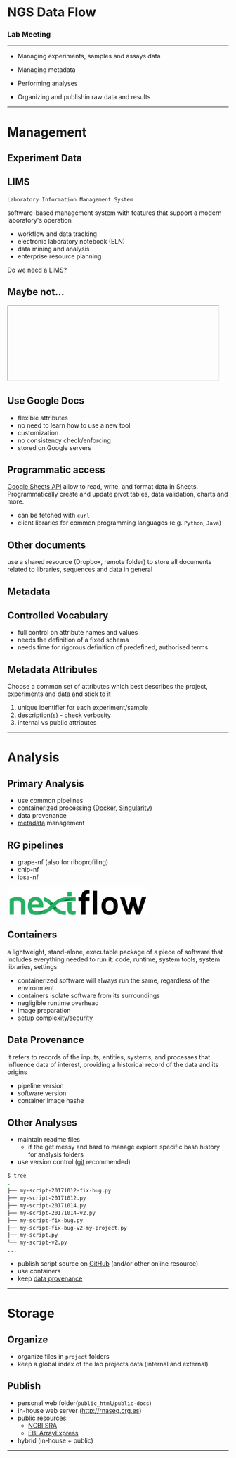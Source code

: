 # NGS Data Flow 

### Lab Meeting<!-- .element: style="margin-top: 1.2em;"-->

------

- Managing experiments, samples and assays data 

- Managing metadata

- Performing analyses

- Organizing and publishin raw data and results

------

# Management


## Experiment Data
<!-- .element: style="font-size: 2.8em"-->


## LIMS
`Laboratory Information Management System`

software-based management system with features that support a modern laboratory's operation <!-- panel -->

- workflow and data tracking
- electronic laboratory notebook (ELN)
- data mining and analysis
- enterprise resource planning



<!-- .slide: data-state="no-nav-bar" data-background="#111111" -->
<!-- .element: class="big light" -->
Do we need a LIMS?



## Maybe not...
<iframe style="width: 95%; height: 12em" data-src="../iframes/sheet.html"></iframe>


## Use Google Docs

- flexible attributes<!-- .element: class="icon plus" -->
- no need to learn how to use a new tool<!-- .element: class="icon plus" -->
- customization<!-- .element: class="icon plus" -->
- no consistency check/enforcing<!-- .element: class="icon minus" -->
- stored on Google servers<!-- .element: class="icon minus" -->


## Programmatic access

[Google Sheets API](https://developers.google.com/sheets/api/) allow to read, write, and format data in Sheets. Programmatically create and update pivot tables, data validation, charts and more.
<!-- panel -->

- can be fetched with `curl`
- client libraries for common programming languages (e.g. `Python`, `Java`)


## Other documents

use a shared resource (Dropbox, remote folder) to store all documents related to libraries, sequences and data in general<!-- .element: class="panel panel-default" style="margin-top: 1.5em;" --> <i class="fa-question fa-lg blue"></i><i class="fa-question fa-lg red fa-rotate-180"></i>


## Metadata
<!-- .element: style="font-size: 2.8em"-->


## Controlled Vocabulary

- full control on attribute names and values<!-- .element: class="icon plus" -->
- needs the definition of a fixed schema<!-- .element: class="icon minus" -->
- needs time for rigorous definition of predefined, authorised terms<!-- .element: class="icon minus" -->


## Metadata Attributes

Choose a common set of attributes which best describes the project, experiments and data and stick to it<!-- .element: class="panel panel-default" style="margin: 2em 0;"-->

1. unique identifier for each experiment/sample
1. description(s) - check verbosity
1. internal vs public attributes

------

# Analysis


## Primary Analysis

- use common pipelines
- containerized processing ([Docker](https://www.docker.com)<!-- .element: class="extern" -->, [Singularity](http://singularity.lbl.gov)<!-- .element: class="extern" -->)
- data provenance
- [metadata](#/3) management


## RG pipelines
<!-- .element: style="margin-bottom: 0.5em;"-->

- grape-nf (also for riboprofiling) [<i style="float: right; margin-left: 0.5em;" class="fa-github fa-lg"></i>](https://github.com/guigolab/grape-nf)
- chip-nf [<i style="float: right;" class="fa-github fa-lg"></i>](https://github.com/guigolab/chip-nf)
- ipsa-nf [<i style="float: right;" class="fa-github fa-lg"></i>](https://github.com/guigolab/ipsa-nf)

![Nextflow](../img/nextflow2014_no-bg.png)<!-- .element: style="height: 50px; "-->


## Containers

a lightweight, stand-alone, executable package of a piece of software that includes everything needed to run it: code, runtime, system tools, system libraries, settings
<!-- .element: class="panel panel-default" style="margin: 2em 0;"-->

- containerized software will always run the same, regardless of the environment<!-- .element: class="icon plus" -->
- containers isolate software from its surroundings<!-- .element: class="icon plus" -->
- negligible runtime overhead<!-- .element: class="icon plus" -->
- image preparation<!-- .element: class="icon minus" -->
- setup complexity/security<!-- .element: class="icon minus" -->


## Data Provenance

it refers to records of the inputs, entities, systems, and processes that influence data of interest, providing a historical record of the data and its origins
<!-- .element: class="panel panel-default" style="margin: 2em 0;"-->

- pipeline version
- software version
- container image hashe


## Other Analyses

- maintain readme files
    - if the get messy and hard to manage <i class="fa fa-arrow-right blue"></i> explore specific bash history for analysis folders
- use version control ([git](https://git-scm.com)<!-- .element: class="extern" --> recommended)
```bash
$ tree
.
├── my-script-20171012-fix-bug.py
├── my-script-20171012.py
├── my-script-20171014.py
├── my-script-20171014-v2.py
├── my-script-fix-bug.py
├── my-script-fix-bug-v2-my-project.py
├── my-script.py
└── my-script-v2.py
...
```
- publish script source on [GitHub](https://github.com)<!-- .element: class="extern" --> (and/or other online resource)
- use containers
- keep [data provenance](#/4/3)

------

# Storage


## Organize

- organize files in `project` folders
- keep a global index of the lab projects data (internal and external)


## Publish

- personal web folder(`public_html`/`public-docs`)
- in-house web server (http://rnaseq.crg.es)<!-- .element: class="extern" -->
- public resources:
    - [NCBI SRA](https://www.ncbi.nlm.nih.gov/sra)<!-- .element: class="extern" -->
    - [EBI ArrayExpress](https://www.ebi.ac.uk/arrayexpress/)<!-- .element: class="extern" -->
- hybrid (in-house + public)

------

<!-- .slide: data-background-image="../img/thank-you.png" data-background-size="50%" data-background-color="#fff"> -->